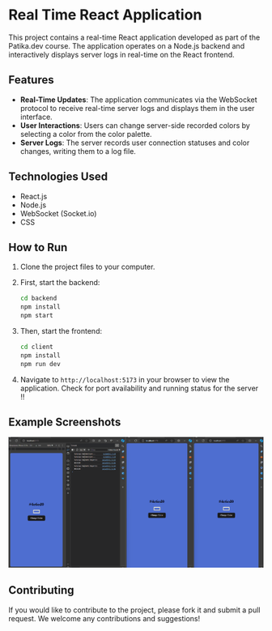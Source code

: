 # Real Time React Application

This project contains a real-time React application developed as part of the Patika.dev course. The application operates on a Node.js backend and interactively displays server logs in real-time on the React frontend.

## Features

- **Real-Time Updates**: The application communicates via the WebSocket protocol to receive real-time server logs and displays them in the user interface.
- **User Interactions**: Users can change server-side recorded colors by selecting a color from the color palette.
- **Server Logs**: The server records user connection statuses and color changes, writing them to a log file.

## Technologies Used

- React.js
- Node.js
- WebSocket (Socket.io)
- CSS

## How to Run

1. Clone the project files to your computer.
2. First, start the backend:
    ```bash
    cd backend
    npm install
    npm start
    ```
3. Then, start the frontend:
    ```bash
    cd client
    npm install
    npm run dev
    ```

4. Navigate to `http://localhost:5173` in your browser to view the application.
    Check for port availability and running status for the server !!

## Example Screenshots

![Real Time - Palette App ](./client/screenshots/Real_time_animation.gif)

## Contributing

If you would like to contribute to the project, please fork it and submit a pull request. We welcome any contributions and suggestions!

